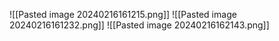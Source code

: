 ![[Pasted image 20240216161215.png]]
![[Pasted image 20240216161232.png]]
![[Pasted image 20240216162143.png]]